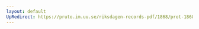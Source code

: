 ```yaml
---
layout: default
UpRedirect: https://pruto.im.uu.se/riksdagen-records-pdf/1868/prot-1868--fk--201/prot-1868--fk--201_007.pdf
---
```

